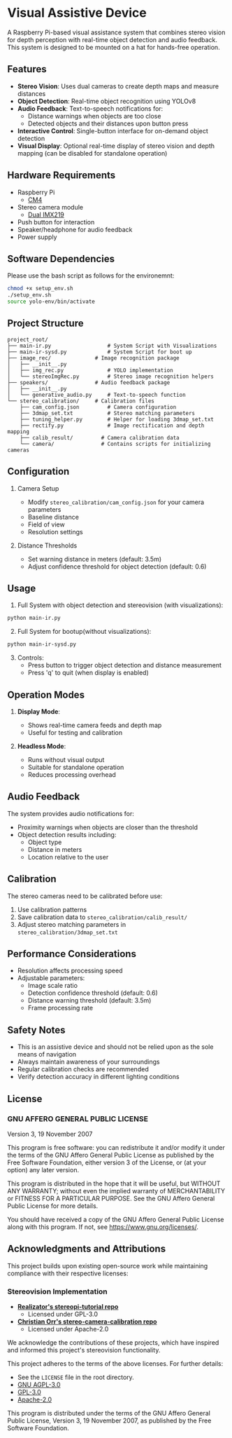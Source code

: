 # Visual Assistive Device

A Raspberry Pi-based visual assistance system that combines stereo vision for depth perception with real-time object detection and audio feedback. This system is designed to be mounted on a hat for hands-free operation.

## Features

- **Stereo Vision**: Uses dual cameras to create depth maps and measure distances
- **Object Detection**: Real-time object recognition using YOLOv8
- **Audio Feedback**: Text-to-speech notifications for:
  - Distance warnings when objects are too close
  - Detected objects and their distances upon button press
- **Interactive Control**: Single-button interface for on-demand object detection
- **Visual Display**: Optional real-time display of stereo vision and depth mapping (can be disabled for standalone operation)

## Hardware Requirements

- Raspberry Pi
  - [CM4](https://www.raspberrypi.com/products/compute-module-4/?variant=raspberry-pi-cm4001000)
- Stereo camera module
  - [Dual IMX219](https://www.waveshare.com/imx219-83-stereo-camera.htm)
- Push button for interaction
- Speaker/headphone for audio feedback
- Power supply

## Software Dependencies
Please use the bash script as follows for the environemnt:

```bash
chmod +x setup_env.sh
./setup_env.sh
source yolo-env/bin/activate
```

## Project Structure

```
project_root/
├── main-ir.py                  # System Script with Visualizations
├── main-ir-sysd.py             # System Script for boot up
├── image_rec/              # Image recognition package
│   ├── __init__.py
│   ├── img_rec.py              # YOLO implementation
│   └── stereoImgRec.py         # Stereo image recognition helpers
├── speakers/               # Audio feedback package
│   ├── __init__.py
│   └── generative_audio.py     # Text-to-speech function
└── stereo_calibration/     # Calibration files
    ├── cam_config.json         # Camera configuration
    ├── 3dmap_set.txt           # Stereo matching parameters
    ├── tuning_helper.py        # Helper for loading 3dmap_set.txt
    ├── rectify.py              # Image rectification and depth mapping
    ├── calib_result/         # Camera calibration data
    └── camera/               # Contains scripts for initializing cameras
```

## Configuration

1. Camera Setup
   - Modify `stereo_calibration/cam_config.json` for your camera parameters
   - Baseline distance
   - Field of view
   - Resolution settings

2. Distance Thresholds
   - Set warning distance in meters (default: 3.5m)
   - Adjust confidence threshold for object detection (default: 0.6)

## Usage

1. Full System with object detection and stereovision (with visualizations):
```bash
python main-ir.py
```

2. Full System for bootup(without visualizations):
```bash
python main-ir-sysd.py
```

3. Controls:
   - Press button to trigger object detection and distance measurement
   - Press 'q' to quit (when display is enabled)

## Operation Modes

1. **Display Mode**:
   - Shows real-time camera feeds and depth map
   - Useful for testing and calibration

2. **Headless Mode**:
   - Runs without visual output
   - Suitable for standalone operation
   - Reduces processing overhead

## Audio Feedback

The system provides audio notifications for:
- Proximity warnings when objects are closer than the threshold
- Object detection results including:
  - Object type
  - Distance in meters
  - Location relative to the user

## Calibration

The stereo cameras need to be calibrated before use:
1. Use calibration patterns
2. Save calibration data to `stereo_calibration/calib_result/`
3. Adjust stereo matching parameters in `stereo_calibration/3dmap_set.txt`

## Performance Considerations

- Resolution affects processing speed
- Adjustable parameters:
  - Image scale ratio
  - Detection confidence threshold (default: 0.6)
  - Distance warning threshold (default: 3.5m)
  - Frame processing rate

## Safety Notes

- This is an assistive device and should not be relied upon as the sole means of navigation
- Always maintain awareness of your surroundings
- Regular calibration checks are recommended
- Verify detection accuracy in different lighting conditions

## License

### GNU AFFERO GENERAL PUBLIC LICENSE
Version 3, 19 November 2007

This program is free software: you can redistribute it and/or modify it under the terms of the GNU Affero General Public License as published by the Free Software Foundation, either version 3 of the License, or (at your option) any later version.

This program is distributed in the hope that it will be useful, but WITHOUT ANY WARRANTY; without even the implied warranty of MERCHANTABILITY or FITNESS FOR A PARTICULAR PURPOSE. See the GNU Affero General Public License for more details.

You should have received a copy of the GNU Affero General Public License along with this program. If not, see <https://www.gnu.org/licenses/>.

## Acknowledgments and Attributions

This project builds upon existing open-source work while maintaining compliance with their respective licenses:

### Stereovision Implementation
- **[Realizator's stereopi-tutorial repo](https://github.com/realizator/stereopi-tutorial)**  
  - Licensed under GPL-3.0
- **[Christian Orr's stereo-camera-calibration repo](https://github.com/ChristianOrr/stereo-camera-calibration)**  
  - Licensed under Apache-2.0

We acknowledge the contributions of these projects, which have inspired and informed this project's stereovision functionality.

This project adheres to the terms of the above licenses. For further details:
- See the `LICENSE` file in the root directory.
- [GNU AGPL-3.0](https://www.gnu.org/licenses/agpl-3.0.en.html)
- [GPL-3.0](https://www.gnu.org/licenses/gpl-3.0.en.html)
- [Apache-2.0](https://www.apache.org/licenses/LICENSE-2.0)

This program is distributed under the terms of the GNU Affero General Public License, Version 3, 19 November 2007, as published by the Free Software Foundation.
